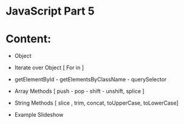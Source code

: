 # JavaScript Part 5

# Content:

- Object

- Iterate over Object [ For in ]

- getElementById - getElementsByClassName - querySelector

- Array Methods [ push - pop - shift - unshift, splice ]

- String Methods [ slice , trim, concat, toUpperCase, toLowerCase]

- Example Slideshow
